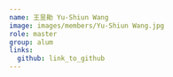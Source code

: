```yaml
---
name: 王昱勛 Yu-Shiun Wang 
image: images/members/Yu-Shiun Wang.jpg 
role: master
group: alum
links:
  github: link_to_github 
---
```

